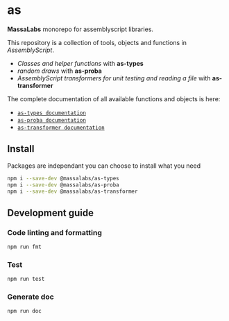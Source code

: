 # as

**MassaLabs** monorepo for assemblyscript libraries.

This repository is a collection of tools, objects and functions in *AssemblyScript*. 

- *Classes and helper functions* with **as-types** 
- *random draws* with **as-proba**
- *AssemblyScript transformers for unit testing and reading a file* with **as-transformer**


The complete documentation of all available functions and objects is here: 

- [`as-types documentation`](https://as-types.docs.massa.net)
- [`as-proba documentation`](https://as-proba.docs.massa.net)
- [`as-transformer documentation`](https://as-transformer.docs.massa.net)


## Install
Packages are independant you can choose to install what you need
```sh
npm i --save-dev @massalabs/as-types
npm i --save-dev @massalabs/as-proba
npm i --save-dev @massalabs/as-transformer
```

## Development guide
### Code linting and formatting
```sh
npm run fmt
```

### Test
```sh
npm run test
```

### Generate doc
```sh
npm run doc
```
